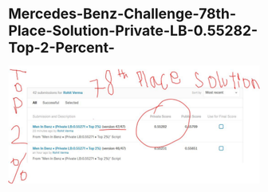 # Mercedes-Benz-Challenge-78th-Place-Solution-Private-LB-0.55282-Top-2-Percent-

![Score](score.JPG)
